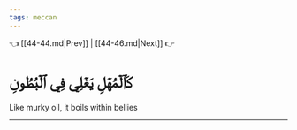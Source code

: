 ```yaml
---
tags: meccan
---
```


👈 [[44-44.md|Prev]] | [[44-46.md|Next]] 👉

# كَٱلۡمُهۡلِ يَغۡلِي فِي ٱلۡبُطُونِ

Like murky oil, it boils within bellies

---

